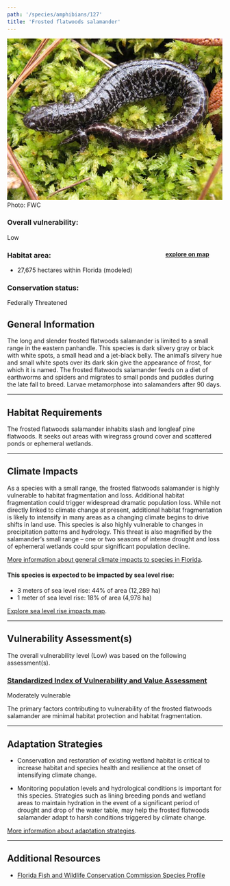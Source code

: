 ```yaml
---
path: '/species/amphibians/127'
title: 'Frosted flatwoods salamander'
---
```


<content-header icon="salamanders" title="Frosted flatwoods salamander" subtitle="Ambystoma cingulatum">
</content-header>

<div id="TopSection">

<div class="header-photo"><img src="127.jpg" alt="Photo for 127"/>
<figcaption>Photo: FWC</figcaption></div>

<div>

### Overall vulnerability:

<div class="vulnerability vulnerability-low">Low</div>

<h3>Habitat area: 
<a href="/species/amphibians/127/map" style="float:right;font-size:smaller;margin-right: 2rem;">
<fa-icon name="map"></fa-icon>
explore on map
</a>
</h3>

-   27,675 hectares within Florida (modeled)


### Conservation status:

Federally Threatened

</div>
</div>

## General Information

The long and slender frosted flatwoods salamander is limited to a small range in the eastern panhandle.  This species is dark silvery gray or black with white spots, a small head and a jet-black belly.  The animal’s silvery hue and small white spots over its dark skin give the appearance of frost, for which it is named.  The frosted flatwoods salamander feeds on a diet of earthworms and spiders and migrates to small ponds and puddles during the late fall to breed.  Larvae metamorphose into salamanders after 90 days.

<hr />

## Habitat Requirements

The frosted flatwoods salamander inhabits slash and longleaf pine flatwoods.  It seeks out areas with wiregrass ground cover and scattered ponds or ephemeral wetlands.

<hr />

## Climate Impacts

As a species with a small range, the frosted flatwoods salamander is highly vulnerable to habitat fragmentation and loss.  Additional habitat fragmentation could trigger widespread dramatic population loss.  While not directly linked to climate change at present, additional habitat fragmentation is likely to intensify in many areas as a changing climate begins to drive shifts in land use.  This species is also highly vulnerable to changes in precipitation patterns and hydrology.  This threat is also magnified by the salamander’s small range – one or two seasons of intense drought and loss of ephemeral wetlands could spur significant population decline.

[More information about general climate impacts to species in Florida](/impacts/species).


#### This species is expected to be impacted by sea level rise:

- 3 meters of sea level rise: 44% of area (12,289 ha)
- 1 meter of sea level rise: 18% of area (4,978 ha)

[Explore sea level rise impacts map](/species/amphibians/127/map).


<hr />

## Vulnerability Assessment(s)

The overall vulnerability level (Low) was based on the following assessment(s).
#### 
<div class="vulnerability-header">
<h3><a href="/impacts/vulnerability/sivva/species">Standardized Index of Vulnerability and Value Assessment</a></h3>
<div class="vulnerability vulnerability-moderate">Moderately vulnerable</div>
</div> 

The primary factors contributing to vulnerability of the frosted flatwoods salamander are minimal habitat protection and habitat fragmentation.


<hr />

## Adaptation Strategies

- Conservation and restoration of existing wetland habitat is critical to increase habitat and species health and resilience at the onset of intensifying climate change.

- Monitoring population levels and hydrological conditions is important for this species.  Strategies such as lining breeding ponds and wetland areas to maintain hydration in the event of a significant period of drought and drop of the water table, may help the frosted flatwoods salamander adapt to harsh conditions triggered by climate change.

[More information about adaptation strategies](/strategies).

<hr />


## Additional Resources

- [Florida Fish and Wildlife Conservation Commission Species Profile](https://myfwc.com/wildlifehabitats/profiles/amphibians/frosted-flatwoods-salamander/)
